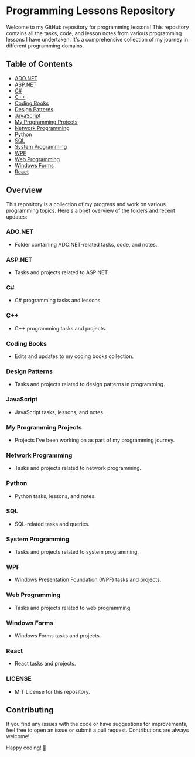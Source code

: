 # Programming Lessons Repository

Welcome to my GitHub repository for programming lessons! This repository contains all the tasks, code, and lesson notes from various programming lessons I have undertaken. It's a comprehensive collection of my journey in different programming domains. 

## Table of Contents

- [ADO.NET](ADO.NET)
- [ASP.NET](ASP.NET)
- [C#](C#)
- [C++](C++)
- [Coding Books](Coding%20Books)
- [Design Patterns](Design%20Patterns)
- [JavaScript](JavaScript)
- [My Programming Projects](My%20Programming%20Projects)
- [Network Programming](Network%20Programming)
- [Python](Python)
- [SQL](SQL)
- [System Programming](System%20Programming)
- [WPF](WPF)
- [Web Programming](Web%20Programming)
- [Windows Forms](Windows%20Forms)
- [React](React)

## Overview

This repository is a collection of my progress and work on various programming topics. Here's a brief overview of the folders and recent updates:

### ADO.NET

- Folder containing ADO.NET-related tasks, code, and notes.

### ASP.NET

- Tasks and projects related to ASP.NET.

### C#

- C# programming tasks and lessons.

### C++

- C++ programming tasks and projects.

### Coding Books

- Edits and updates to my coding books collection.

### Design Patterns

- Tasks and projects related to design patterns in programming.

### JavaScript

- JavaScript tasks, lessons, and notes.

### My Programming Projects

- Projects I've been working on as part of my programming journey.

### Network Programming

- Tasks and projects related to network programming.

### Python

- Python tasks, lessons, and notes.

### SQL

- SQL-related tasks and queries.

### System Programming

- Tasks and projects related to system programming.

### WPF

- Windows Presentation Foundation (WPF) tasks and projects.

### Web Programming

- Tasks and projects related to web programming.

### Windows Forms

- Windows Forms tasks and projects.

### React

- React tasks and projects.

### LICENSE

- MIT License for this repository.

## Contributing

If you find any issues with the code or have suggestions for improvements, feel free to open an issue or submit a pull request. Contributions are always welcome!

Happy coding! 🚀

